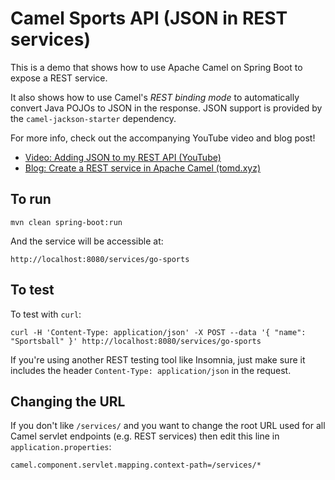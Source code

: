 
# Camel Sports API (JSON in REST services)

This is a demo that shows how to use Apache Camel on Spring Boot to expose a REST service.

It also shows how to use Camel's _REST binding mode_ to automatically convert Java POJOs to JSON in the response. JSON support is provided by the `camel-jackson-starter` dependency.

For more info, check out the accompanying YouTube video and blog post!

- [Video: Adding JSON to my REST API (YouTube)][youtube]
- [Blog: Create a REST service in Apache Camel (tomd.xyz)][blog]

## To run

    mvn clean spring-boot:run
    
And the service will be accessible at:

    http://localhost:8080/services/go-sports
    
## To test

To test with `curl`:

    curl -H 'Content-Type: application/json' -X POST --data '{ "name": "Sportsball" }' http://localhost:8080/services/go-sports

If you're using another REST testing tool like Insomnia, just make sure it includes the header `Content-Type: application/json` in the request.

## Changing the URL

If you don't like `/services/` and you want to change the root URL used for all Camel servlet endpoints (e.g. REST services) then edit this line in `application.properties`:

    camel.component.servlet.mapping.context-path=/services/*

[youtube]: https://www.youtube.com/watch?v=YpVVXDnZLPo
[blog]: https://tomd.xyz/camel-rest/
